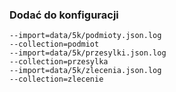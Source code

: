 ### Dodać do konfiguracji

```
--import=data/5k/podmioty.json.log
--collection=podmiot
--import=data/5k/przesylki.json.log
--collection=przesylka
--import=data/5k/zlecenia.json.log
--collection=zlecenie
```